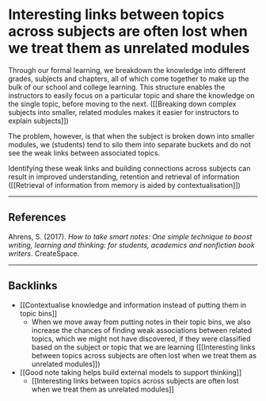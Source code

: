 # Interesting links between topics across subjects are often lost when we treat them as unrelated modules
Through our formal learning, we breakdown the knowledge into different grades, subjects and chapters, all of which come together to make up the  bulk of our school and college learning. This structure enables the instructors to easily focus on a particular topic and share the knowledge on the single topic, before moving to the next. ([[Breaking down complex subjects into smaller, related modules makes it easier for instructors to explain subjects]])

The problem, however, is that when the subject is broken down into smaller modules, we (students) tend to silo them into separate buckets and do not see the weak links between associated topics.

Identifying these weak links and building connections across subjects can result in improved understanding, retention and retrieval of information ([[Retrieval of information from memory is aided by contextualisation]])

---
## References
Ahrens, S. (2017). *How to take smart notes: One simple technique to boost writing, learning and thinking: for students, academics and nonfiction book writers*. CreateSpace.

---
## Backlinks
* [[Contextualise knowledge and information instead of putting them in topic bins]]
	* When we move away from putting notes in their topic bins,  we also increase the chances of finding weak associations between related topics, which we might not have discovered, if they were classified based on the subject or topic that we are learning ([[Interesting links between topics across subjects are often lost when we treat them as unrelated modules]])
* [[Good note taking helps build external models to support thinking]]
	* [[Interesting links between topics across subjects are often lost when we treat them as unrelated modules]]

<!-- #e #e/education-learning -->

<!-- {BearID:BE1118FF-4057-4E1D-99E6-7A000CFC2883-1091-00001004A82AA05C} -->
